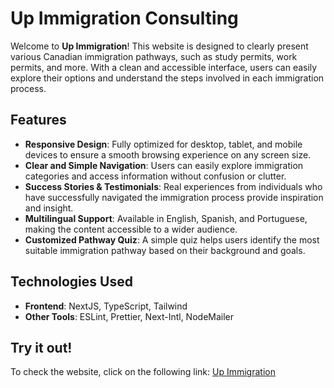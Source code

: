 # Up Immigration Consulting

Welcome to **Up Immigration**! This website is designed to clearly present various Canadian immigration pathways, such as study permits, work permits, and more. With a clean and accessible interface, users can easily explore their options and understand the steps involved in each immigration process.

## Features

- **Responsive Design**: Fully optimized for desktop, tablet, and mobile devices to ensure a smooth browsing experience on any screen size.
- **Clear and Simple Navigation**: Users can easily explore immigration categories and access information without confusion or clutter.
- **Success Stories & Testimonials**: Real experiences from individuals who have successfully navigated the immigration process provide inspiration and insight.
- **Multilingual Support**: Available in English, Spanish, and Portuguese, making the content accessible to a wider audience.
- **Customized Pathway Quiz**: A simple quiz helps users identify the most suitable immigration pathway based on their background and goals.

## Technologies Used

- **Frontend**: NextJS, TypeScript, Tailwind
- **Other Tools**: ESLint, Prettier, Next-Intl, NodeMailer

## Try it out!

To check the website, click on the following link: <a href="https://migration-crew-website.vercel.app/" target="_blank">Up Immigration</a>
